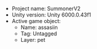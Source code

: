 <!-- UNITY CODE ASSIST INSTRUCTIONS START -->
- Project name: SummonerV2
- Unity version: Unity 6000.0.43f1
- Active game object:
  - Name: assasiin
  - Tag: Untagged
  - Layer: pet
<!-- UNITY CODE ASSIST INSTRUCTIONS END -->
